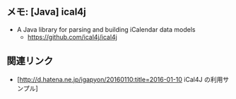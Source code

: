 ## メモ: [Java] ical4j

* A Java library for parsing and building iCalendar data models
  * https://github.com/ical4j/ical4j


## 関連リンク

* [http://d.hatena.ne.jp/igapyon/20160110:title=2016-01-10 iCal4J の利用サンプル]

